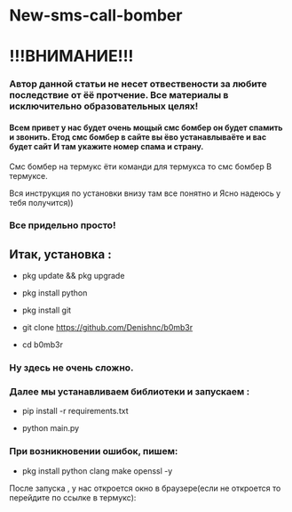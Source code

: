 # New-sms-call-bomber

# !!!ВНИМАНИЕ!!!
### Автор данной статьи не несет отвествености за любите последствие от ёё протчение. Все материалы в исключительно образовательных целях!


#### Всем привет у нас будет очень мощый смс бомбер он будет спамить и звонить. Етод смс бомбер в сайте вы ёво устанавлываёте и вас будет сайт И там укажите номер спама и страну.

Смс бомбер на термукс ёти команди для термукса то смс бомбер
В термуксе.

Вся инструкция по установки внизу там все понятно и 
Ясно надеюсь у тебя получится))

### Все придельно просто!

## Итак, установка :

* pkg update && pkg upgrade

* pkg install python

* pkg install git

* git clone https://github.com/Denishnc/b0mb3r

* cd b0mb3r

### Ну здесь не очень сложно. 
### Далее мы устанавливаем библиотеки и запускаем :

* pip install -r requirements.txt

* python main.py

### При возникновении ошибок, пишем:

* pkg install python clang make openssl -y

После запуска , у нас откроется окно в браузере(если не откроется то перейдите по ссылке в термукс):
